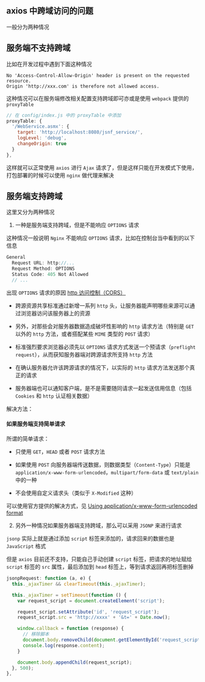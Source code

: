 




## axios 中跨域访问的问题

一般分为两种情况

<!--more-->


## 服务端不支持跨域

比如在开发过程中遇到下面这种情况

```console
No 'Access-Control-Allow-Origin' header is present on the requested resource. 
Origin 'http://xxx.com' is therefore not allowed access.
```

这种情况可以在服务端修改相关配置支持跨域即可亦或是使用 `webpack` 提供的 `proxyTable`

```js
// 在 config/index.js 中的 proxyTable 中添加
proxyTable: {
  '/WebService.asmx': {
    target: 'http://localhost:8080/jsnf_service/',
    logLevel: 'debug',
    changeOrigin: true
  }
},
```

这样就可以正常使用 `axios` 进行 `Ajax` 请求了，但是这样只能在开发模式下使用，打包部署的时候可以使用 `nginx` 做代理来解决



## 服务端支持跨域

这里又分为两种情况

1.  一种是服务端支持跨域，但是不能响应 `OPTIONS` 请求

这种情况一般说明 `Nginx` 不能响应 `OPTIONS` 请求，比如在控制台当中看到的以下信息

```js
General
  Request URL: http://...
  Request Method: OPTIONS
  Status Code: 405 Not Allowed
  // ...
```

出现 `OPTIONS` 请求的原因 [http 访问控制（CORS）](https://developer.mozilla.org/zh-CN/docs/Web/http/Access_control_CORS#)

* 跨源资源共享标准通过新增一系列 `http` 头，让服务器能声明哪些来源可以通过浏览器访问该服务器上的资源

* 另外，对那些会对服务器数据造成破坏性影响的 `http` 请求方法（特别是 `GET` 以外的 `http` 方法，或者搭配某些 `MIME` 类型的 `POST` 请求）

* 标准强烈要求浏览器必须先以 `OPTIONS` 请求方式发送一个预请求（`preflight request`），从而获知服务器端对跨源请求所支持 `http` 方法

* 在确认服务器允许该跨源请求的情况下，以实际的 `http` 请求方法发送那个真正的请求

* 服务器端也可以通知客户端，是不是需要随同请求一起发送信用信息（包括 `Cookies` 和 `http` 认证相关数据）


解决方法：

#### 如果服务端支持简单请求

所谓的简单请求：

* 只使用 `GET`，`HEAD` 或者 `POST` 请求方法

* 如果使用 `POST` 向服务器端传送数据，则数据类型（`Content-Type`）只能是 `application/x-www-form-urlencoded`，`multipart/form-data` 或 `text/plain` 中的一种

* 不会使用自定义请求头（类似于 `X-Modified` 这种）

可以使用官方提供的解决方式，见 [Using application/x-www-form-urlencoded format](https://github.com/axios/axios#using-applicationx-www-form-urlencoded-format)


2. 另外一种情况如果服务器端支持跨域，那么可以采用 `JSONP` 来进行请求

`jsonp` 实际上就是通过添加 `script` 标签来添加的，请求回来的数据也是 `JavaScript` 格式

但是 `axios` 目前还不支持，只能自己手动创建 `script` 标签，把请求的地址赋给 `script` 标签的 `src` 属性，最后添加到 `head` 标签上，等到请求返回再把标签删掉

```js
jsonpRequest: function (a, e) {
  this._ajaxTimer && clearTimeout(this._ajaxTimer);

  this._ajaxTimer = setTimeout(function () {
    var request_script = document.createElement('script');

    request_script.setAttribute('id', 'request_script');
    request_script.src = 'http://xxxx' + '&t=' + Date.now();

    window.callback = function (response) {
      // 移除脚本
      document.body.removeChild(document.getElementById('request_script'));
      console.log(response.content);
    }

    document.body.appendChild(request_script);
  }, 500);
},
```

